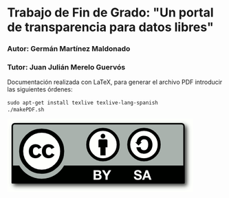 # Trabajo de Fin de Grado: "Un portal de transparencia para datos libres"

### Autor: Germán Martínez Maldonado
### Tutor: Juan Julián Merelo Guervós

Documentación realizada con LaTeX, para generar el archivo PDF introducir las siguientes órdenes:

```
sudo apt-get install texlive texlive-lang-spanish
./makePDF.sh
```

![CC](images/CC-SA-logo.png)
